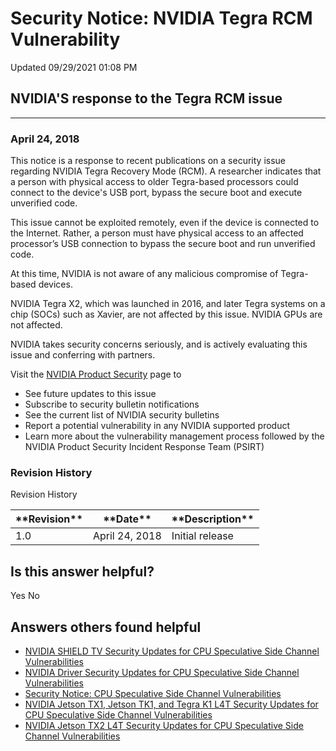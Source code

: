 

Security Notice: NVIDIA Tegra RCM Vulnerability
===============================================




 Updated 09/29/2021 01:08 PM



NVIDIA'S response to the Tegra RCM issue
----------------------------------------






---




### April 24, 2018


This notice is a response to recent publications on a security issue regarding NVIDIA Tegra Recovery Mode (RCM). A researcher indicates that a person with physical access to older Tegra-based processors could connect to the device's USB port, bypass the secure boot and execute unverified code.


This issue cannot be exploited remotely, even if the device is connected to the Internet. Rather, a person must have physical access to an affected processor’s USB connection to bypass the secure boot and run unverified code.


At this time, NVIDIA is not aware of any malicious compromise of Tegra-based devices.


NVIDIA Tegra X2, which was launched in 2016, and later Tegra systems on a chip (SOCs) such as Xavier, are not affected by this issue. NVIDIA GPUs are not affected.


NVIDIA takes security concerns seriously, and is actively evaluating this issue and conferring with partners.


Visit the [NVIDIA Product Security](http://www.nvidia.com/security) page to


* See future updates to this issue
* Subscribe to security bulletin notifications
* See the current list of NVIDIA security bulletins
* Report a potential vulnerability in any NVIDIA supported product
* Learn more about the vulnerability management process followed by the NVIDIA Product Security Incident Response Team (PSIRT)


### Revision History




Revision History




| \*\*Revision\*\* | \*\*Date\*\* | \*\*Description\*\* |
| --- | --- | --- |
| 1.0 | April 24, 2018 | Initial release |










Is this answer helpful?
-----------------------



Yes
No







Answers others found helpful
----------------------------


* [ NVIDIA SHIELD TV Security Updates for CPU Speculative Side Channel Vulnerabilities](/app/answers/detail/a_id/4613/related/1)
* [ NVIDIA Driver Security Updates for CPU Speculative Side Channel Vulnerabilities](/app/answers/detail/a_id/4611/related/1)
* [Security Notice: CPU Speculative Side Channel Vulnerabilities](/app/answers/detail/a_id/4609/related/1)
* [ NVIDIA Jetson TX1, Jetson TK1, and Tegra K1 L4T Security Updates for CPU Speculative Side Channel Vulnerabilities](/app/answers/detail/a_id/4616/related/1)
* [ NVIDIA Jetson TX2 L4T Security Updates for CPU Speculative Side Channel Vulnerabilities](/app/answers/detail/a_id/4617/related/1)








